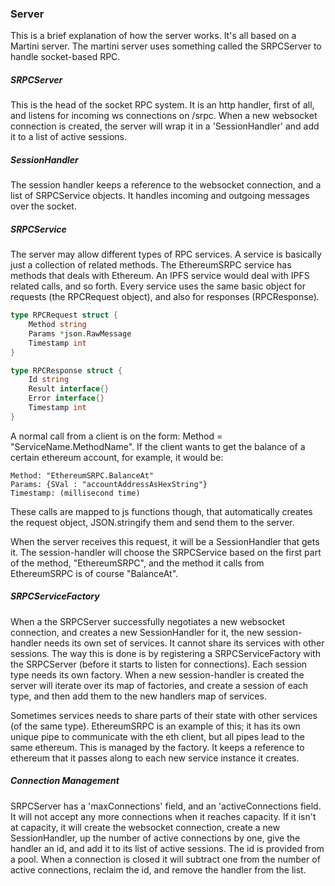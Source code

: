 ### Server 

This is a brief explanation of how the server works. It's all based on a Martini server. The martini 
server uses something called the SRPCServer to handle socket-based RPC.

##### SRPCServer

This is the head of the socket RPC system. It is an http handler, first of all, and listens for 
incoming ws connections on /srpc. When a new websocket connection is created, the server will wrap 
it in a 'SessionHandler' and add it to a list of active sessions.

##### SessionHandler

The session handler keeps a reference to the websocket connection, and a list of SRPCService 
objects. It handles incoming and outgoing messages over the socket.

##### SRPCService

The server may allow different types of RPC services. A service is basically just a collection 
of related methods. The EthereumSRPC service has methods that deals with Ethereum. An IPFS service 
would deal with IPFS related calls, and so forth. Every service uses the same basic object for requests 
(the RPCRequest object), and also for responses (RPCResponse). 


```go
type RPCRequest struct {
	Method string 
	Params *json.RawMessage
	Timestamp int 
}

type RPCResponse struct {
	Id string 
	Result interface{}
	Error interface{} 
	Timestamp int
}
```


A normal call from a client is on the form: Method = "ServiceName.MethodName". If the client 
wants to get the balance of a certain ethereum account, for example, it would be:

``` 
Method: "EthereumSRPC.BalanceAt"
Params: {SVal : "accountAddressAsHexString"}
Timestamp: (millisecond time)
```  

These calls are mapped to js functions though, that automatically creates the request object, 
JSON.stringify them and send them to the server.

When the server receives this request, it will be a SessionHandler that gets it. The session-handler 
will choose the SRPCService based on the first part of the method, "EthereumSRPC", and the method 
it calls from EthereumSRPC is of course "BalanceAt".

##### SRPCServiceFactory

When a the SRPCServer successfully negotiates a new websocket connection, and creates a new 
SessionHandler for it, the new session-handler needs its own set of services. It cannot 
share its services with other sessions. The way this is done is by registering a SRPCServiceFactory 
with the SRPCServer (before it starts to listen for connections). Each session type needs its own 
factory. When a new session-handler is created the server will iterate over its map of factories, and 
create a session of each type, and then add them to the new handlers map of services.

Sometimes services needs to share parts of their state with other services (of the same type). 
EthereumSRPC is an example of this; it has its own unique pipe to communicate with the eth client, 
but all pipes lead to the same ethereum. This is managed by the factory. It keeps a reference to 
ethereum that it passes along to each new service instance it creates.  

##### Connection Management

SRPCServer has a 'maxConnections' field, and an 'activeConnections field. It will not accept any 
more connections when it reaches capacity. If it isn't at capacity, it will create the websocket 
connection, create a new SessionHandler, up the number of active connections by one, give the handler 
an id, and add it to its list of active sessions. The id is provided from a pool. When a connection 
is closed it will subtract one from the number of active connections, reclaim the id, and remove the 
handler from the list.  